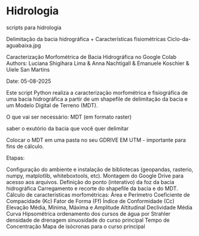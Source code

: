 # Hidrologia
scripts para hidrologia



Delimitação da bacia hidrográfica + Características fisiométricas
Ciclo-da-aguabaixa.jpg

Caracterização Morfométrica de Bacia Hidrográfica no Google Colab
Authors: Luciana Shigihara Lima & Anna Nachtigall & Emanuele Koschier & Uiele San Martins

Date: 05-08-2025

Este script Python realiza a caracterização morfométrica e fisiográfica de uma bacia hidrográfica a partir de um shapefile de delimitação da bacia e um Modelo Digital de Terreno (MDT).

O que vai ser necessário:
MDT (em formato raster)

saber o exutório da bacia que você quer delimitar

Colocar o MDT em uma pasta no seu GDRIVE
EM UTM - importante para fins de cálculo.

Etapas:

Configuração do ambiente e instalação de bibliotecas (geopandas, rasterio, numpy, matplotlib, whiteboxtools, etc).
Montagem do Google Drive para acesso aos arquivos.
Definição do ponto (interativo) da foz da bacia hidrográfica
Carregamento e recorte do shapefile da bacia e do MDT.
Cálculo de características morfométricas:
Área e Perímetro
Coeficiente de Compacidade (Kc)
Fator de Forma (Ff)
Índice de Conformidade (Cc)
Elevação Média, Mínima, Máxima e Amplitude Altitudinal
Declividade Média
Curva Hipsométrica
ordenamento dos cursos de água por Strahler
densidade de drenagem
sinuosidade do curso principal
Tempo de Concentração
Mapa de isócronas para o curso principal
